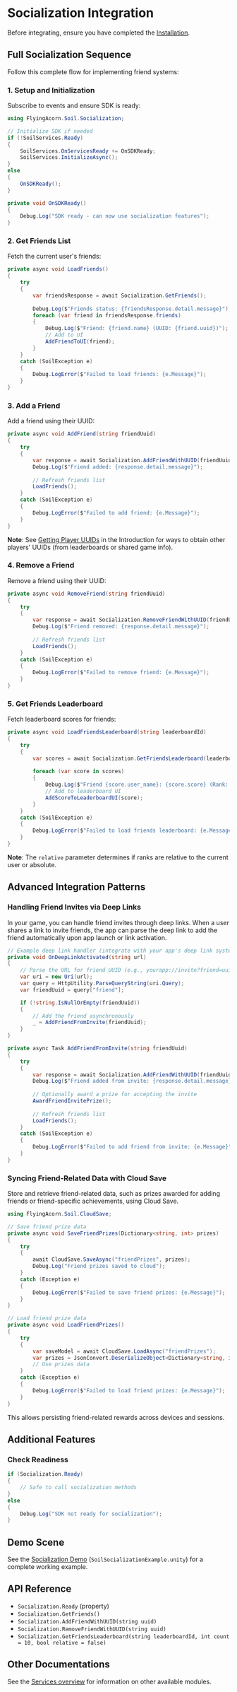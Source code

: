 # Socialization Integration

Before integrating, ensure you have completed the [Installation](../Installation.md).

## Full Socialization Sequence

Follow this complete flow for implementing friend systems:

### 1. Setup and Initialization

Subscribe to events and ensure SDK is ready:

```csharp
using FlyingAcorn.Soil.Socialization;

// Initialize SDK if needed
if (!SoilServices.Ready)
{
    SoilServices.OnServicesReady += OnSDKReady;
    SoilServices.InitializeAsync();
}
else
{
    OnSDKReady();
}

private void OnSDKReady()
{
    Debug.Log("SDK ready - can now use socialization features");
}
```

### 2. Get Friends List

Fetch the current user's friends:

```csharp
private async void LoadFriends()
{
    try
    {
        var friendsResponse = await Socialization.GetFriends();
        
        Debug.Log($"Friends status: {friendsResponse.detail.message}");
        foreach (var friend in friendsResponse.friends)
        {
            Debug.Log($"Friend: {friend.name} (UUID: {friend.uuid})");
            // Add to UI
            AddFriendToUI(friend);
        }
    }
    catch (SoilException e)
    {
        Debug.LogError($"Failed to load friends: {e.Message}");
    }
}
```

### 3. Add a Friend

Add a friend using their UUID:

```csharp
private async void AddFriend(string friendUuid)
{
    try
    {
        var response = await Socialization.AddFriendWithUUID(friendUuid);
        Debug.Log($"Friend added: {response.detail.message}");
        
        // Refresh friends list
        LoadFriends();
    }
    catch (SoilException e)
    {
        Debug.LogError($"Failed to add friend: {e.Message}");
    }
}
```

**Note**: See [Getting Player UUIDs](../socialization/Introduction.md#getting-player-uuids) in the Introduction for ways to obtain other players' UUIDs (from leaderboards or shared game info).

### 4. Remove a Friend

Remove a friend using their UUID:

```csharp
private async void RemoveFriend(string friendUuid)
{
    try
    {
        var response = await Socialization.RemoveFriendWithUUID(friendUuid);
        Debug.Log($"Friend removed: {response.detail.message}");
        
        // Refresh friends list
        LoadFriends();
    }
    catch (SoilException e)
    {
        Debug.LogError($"Failed to remove friend: {e.Message}");
    }
}
```

### 5. Get Friends Leaderboard

Fetch leaderboard scores for friends:

```csharp
private async void LoadFriendsLeaderboard(string leaderboardId)
{
    try
    {
        var scores = await Socialization.GetFriendsLeaderboard(leaderboardId, count: 20, relative: true);
        
        foreach (var score in scores)
        {
            Debug.Log($"Friend {score.user_name}: {score.score} (Rank: {score.rank})");
            // Add to leaderboard UI
            AddScoreToLeaderboardUI(score);
        }
    }
    catch (SoilException e)
    {
        Debug.LogError($"Failed to load friends leaderboard: {e.Message}");
    }
}
```

**Note**: The `relative` parameter determines if ranks are relative to the current user or absolute.

## Advanced Integration Patterns

### Handling Friend Invites via Deep Links

In your game, you can handle friend invites through deep links. When a user shares a link to invite friends, the app can parse the deep link to add the friend automatically upon app launch or link activation.

```csharp
// Example deep link handler (integrate with your app's deep link system)
private void OnDeepLinkActivated(string url)
{
    // Parse the URL for friend UUID (e.g., yourapp://invite?friend=uuid123)
    var uri = new Uri(url);
    var query = HttpUtility.ParseQueryString(uri.Query);
    var friendUuid = query["friend"];

    if (!string.IsNullOrEmpty(friendUuid))
    {
        // Add the friend asynchronously
        _ = AddFriendFromInvite(friendUuid);
    }
}

private async Task AddFriendFromInvite(string friendUuid)
{
    try
    {
        var response = await Socialization.AddFriendWithUUID(friendUuid);
        Debug.Log($"Friend added from invite: {response.detail.message}");
        
        // Optionally award a prize for accepting the invite
        AwardFriendInvitePrize();
        
        // Refresh friends list
        LoadFriends();
    }
    catch (SoilException e)
    {
        Debug.LogError($"Failed to add friend from invite: {e.Message}");
    }
}
```

### Syncing Friend-Related Data with Cloud Save

Store and retrieve friend-related data, such as prizes awarded for adding friends or friend-specific achievements, using Cloud Save.

```csharp
using FlyingAcorn.Soil.CloudSave;

// Save friend prize data
private async void SaveFriendPrizes(Dictionary<string, int> prizes)
{
    try
    {
        await CloudSave.SaveAsync("friendPrizes", prizes);
        Debug.Log("Friend prizes saved to cloud");
    }
    catch (Exception e)
    {
        Debug.LogError($"Failed to save friend prizes: {e.Message}");
    }
}

// Load friend prize data
private async void LoadFriendPrizes()
{
    try
    {
        var saveModel = await CloudSave.LoadAsync("friendPrizes");
        var prizes = JsonConvert.DeserializeObject<Dictionary<string, int>>(saveModel.value);
        // Use prizes data
    }
    catch (Exception e)
    {
        Debug.LogError($"Failed to load friend prizes: {e.Message}");
    }
}
```

This allows persisting friend-related rewards across devices and sessions.

## Additional Features

### Check Readiness

```csharp
if (Socialization.Ready)
{
    // Safe to call socialization methods
}
else
{
    Debug.Log("SDK not ready for socialization");
}
```

## Demo Scene

See the [Socialization Demo](../README.md#demo-scenes) (`SoilSocializationExample.unity`) for a complete working example.

## API Reference

- `Socialization.Ready` (property)
- `Socialization.GetFriends()`
- `Socialization.AddFriendWithUUID(string uuid)`
- `Socialization.RemoveFriendWithUUID(string uuid)`
- `Socialization.GetFriendsLeaderboard(string leaderboardId, int count = 10, bool relative = false)`

## Other Documentations

See the [Services overview](../README.md#services) for information on other available modules.